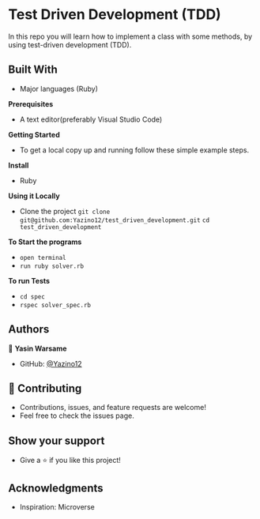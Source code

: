 # Test Driven Development (TDD)

In this repo you will learn how to implement a class with some methods, by using test-driven development (TDD).

## Built With

- Major languages (Ruby)

**Prerequisites**

- A text editor(preferably Visual Studio Code)

**Getting Started**

- To get a local copy up and running follow these simple example steps.

**Install**

- Ruby

**Using it Locally**

- Clone the project
  `git clone git@github.com:Yazino12/test_driven_development.git`
  `cd test_driven_development`

**To Start the programs**

- `open terminal`
- `run ruby solver.rb`

**To run Tests**

- `cd spec`
- `rspec solver_spec.rb`

## Authors

👤 **Yasin Warsame**

- GitHub: [@Yazino12](https://github.com/Yazino12)

## 🤝 Contributing

- Contributions, issues, and feature requests are welcome!
- Feel free to check the issues page.

## Show your support

- Give a ⭐️ if you like this project!

## Acknowledgments

- Inspiration: Microverse
